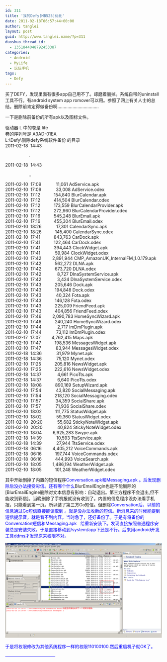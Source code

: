 ```yaml
---
id: 311
title: '我的Defy[MB525]优化'
date: 2011-02-18T06:57:44+00:00
author: tanglei
layout: post
guid: http://www.tanglei.name/?p=311
duoshuo_thread_id:
  - 1351844048792453387
categories:
  - Android
  - MyLife
  - 玩玩手机
tags:
  - Defy
---
```

买了DEFY，发现里面有很多app自己用不了。琢磨着删掉。系统自带的uninstall工具不行。有android system app romover可以用。参照了网上有关人士的总结。删除前肯定得做备份啊……………………………

一下是删除前备份的所有apk以及图标文件。

<div id="_mcePaste">
  驱动器 L 中的卷是 life
</div>

<div id="_mcePaste">
  卷的序列号是 A3AD-01EA
</div>

<div id="_mcePaste">
  L:\Defy\删除defy系统软件备份 的目录
</div>

<div id="_mcePaste">
  2011-02-18  14:43    <DIR>          .
</div>

<div id="_mcePaste">
  2011-02-18  14:43    <DIR>          ..
</div>

<div id="_mcePaste">
  2011-02-10  17:09            11,061 AdService.apk
</div>

<div id="_mcePaste">
  2011-02-10  17:09            33,008 AdService.odex
</div>

<div id="_mcePaste">
  2011-02-10  17:12           154,840 BlurCalendar.apk
</div>

<div id="_mcePaste">
  2011-02-10  17:12           414,504 BlurCalendar.odex
</div>

<div id="_mcePaste">
  2011-02-10  17:12           173,559 BlurCalendarProvider.apk
</div>

<div id="_mcePaste">
  2011-02-10  17:12           272,960 BlurCalendarProvider.odex
</div>

<div id="_mcePaste">
  2011-02-10  17:16           545,248 BlurEmail.apk
</div>

<div id="_mcePaste">
  2011-02-10  17:16           455,304 BlurEmail.odex
</div>

<div id="_mcePaste">
  2011-02-10  18:26            17,301 CalendarSync.apk
</div>

<div id="_mcePaste">
  2011-02-10  18:26           145,400 CalendarSync.odex
</div>

<div id="_mcePaste">
  2011-02-10  17:41           843,763 CarDock.apk
</div>

<div id="_mcePaste">
  2011-02-10  17:41           122,464 CarDock.odex
</div>

<div id="_mcePaste">
  2011-02-10  17:41           394,443 ClockWidget.apk
</div>

<div id="_mcePaste">
  2011-02-10  17:41            59,984 ClockWidget.odex
</div>

<div id="_mcePaste">
  2011-02-10  17:42         2,891,944 CMP_AmazonUK_InternalFM_1.0.179.apk
</div>

<div id="_mcePaste">
  2011-02-10  17:42           562,272 DLNA.apk
</div>

<div id="_mcePaste">
  2011-02-10  17:42           673,720 DLNA.odex
</div>

<div id="_mcePaste">
  2011-02-10  17:42             8,727 DlnaSystemService.apk
</div>

<div id="_mcePaste">
  2011-02-10  17:42             3,424 DlnaSystemService.odex
</div>

<div id="_mcePaste">
  2011-02-10  17:43           205,646 Dock.apk
</div>

<div id="_mcePaste">
  2011-02-10  17:43           194,848 Dock.odex
</div>

<div id="_mcePaste">
  2011-02-10  17:43            40,324 Fota.apk
</div>

<div id="_mcePaste">
  2011-02-10  17:43           146,128 Fota.odex
</div>

<div id="_mcePaste">
  2011-02-10  17:43           225,009 FriendFeed.apk
</div>

<div id="_mcePaste">
  2011-02-10  17:43           404,856 FriendFeed.odex
</div>

<div id="_mcePaste">
  2011-02-10  17:46         2,090,783 HomeSyncWizard.apk
</div>

<div id="_mcePaste">
  2011-02-10  17:46           240,240 HomeSyncWizard.odex
</div>

<div id="_mcePaste">
  2011-02-10  17:44             2,717 ImDmPlugin.apk
</div>

<div id="_mcePaste">
  2011-02-10  17:44            73,112 ImDmPlugin.odex
</div>

<div id="_mcePaste">
  2011-02-17  17:07         4,762,415 Maps.apk
</div>

<div id="_mcePaste">
  2011-02-10  17:47           198,536 MessagesWidget.apk
</div>

<div id="_mcePaste">
  2011-02-10  17:47            83,944 MessagesWidget.odex
</div>

<div id="_mcePaste">
  2011-02-18  14:36            31,979 Mynet.apk
</div>

<div id="_mcePaste">
  2011-02-18  14:36            75,120 Mynet.odex
</div>

<div id="_mcePaste">
  2011-02-10  17:25           205,816 NewsWidget.apk
</div>

<div id="_mcePaste">
  2011-02-10  17:25           222,616 NewsWidget.odex
</div>

<div id="_mcePaste">
  2011-02-18  14:37             4,661 PicoTts.apk
</div>

<div id="_mcePaste">
  2011-02-18  14:37             6,640 PicoTts.odex
</div>

<div id="_mcePaste">
  2011-02-10  18:08           890,169 SetupWizard.apk
</div>

<div id="_mcePaste">
  2011-02-10  17:54            43,820 SocialMessaging.apk
</div>

<div id="_mcePaste">
  2011-02-10  17:54           218,120 SocialMessaging.odex
</div>

<div id="_mcePaste">
  2011-02-10  17:57            34,359 SocialShare.apk
</div>

<div id="_mcePaste">
  2011-02-10  17:57            71,936 SocialShare.odex
</div>

<div id="_mcePaste">
  2011-02-10  18:02           111,775 StatusWidget.apk
</div>

<div id="_mcePaste">
  2011-02-10  18:02            59,360 StatusWidget.odex
</div>

<div id="_mcePaste">
  2011-02-10  20:20            55,682 StickyNoteWidget.apk
</div>

<div id="_mcePaste">
  2011-02-10  20:20            40,824 StickyNoteWidget.odex
</div>

<div id="_mcePaste">
  2011-02-10  18:04         6,925,283 Swype.apk
</div>

<div id="_mcePaste">
  2011-02-18  14:39            10,593 TtsService.apk
</div>

<div id="_mcePaste">
  2011-02-18  14:39            27,944 TtsService.odex
</div>

<div id="_mcePaste">
  2011-02-18  06:16         4,405,212 VoiceCommands.apk
</div>

<div id="_mcePaste">
  2011-02-18  06:16           197,744 VoiceCommands.odex
</div>

<div id="_mcePaste">
  2011-02-18  06:16           444,993 VoiceSearch.apk
</div>

<div id="_mcePaste">
  2011-02-10  18:05         1,486,194 WeatherWidget.apk
</div>

<div id="_mcePaste">
  2011-02-10  18:05           101,248 WeatherWidget.odex
</div>

其中开始删掉了内置的短信程序<span style="color: #0000ff;">Conversation.apk和</span><span style="color: #0000ff;">Messaging.apk </span> <span style="color: #0000ff;">。后发现删除后没办法接受彩信。还有哪个什么</span>BlurEmailEngin也是不能删除的[BlurEmailEngine删除对文本信息有影响：自动退出。第三方程序不会退出,但不能收到彩信]。当晚删除了手机报就没有收到了。内置的信息程序没办法看手机报，只能看到第一页。所以装了第三方Go短信。但删除<span style="color: #0000ff;">Conversation后，以前的信息通过Go短信直接能读取到 。就是没办法收新的短信。新消息来的时候能提到短信提示音，就是看不到内容。当时急了，还好备份了。于是有将备份的</span><span style="color: #0000ff;">Conversation短信和</span><span style="color: #0000ff;">Messaging.apk   给重新安装下。发现直接按照普通程序安装总是安装失败。于是直接移动到/system/app下还是不行。后来用android开发工具ddms才发现原来权限不对。</span>

<span style="color: #0000ff;"><a href="/wp-content/uploads/2011/02/误删.png"><img class="aligncenter size-medium wp-image-312" title="误删" src="/wp-content/uploads/2011/02/wushan.png" alt=""  /></a><br /> </span>

<span style="color: #0000ff;">于是将权限修改为其他系统程序一样的权限110100100.然后重启机子就OK了。</span>

<span style="color: #0000ff;">&#8212;&#8212;&#8212;&#8212;&#8212;&#8212;&#8212;&#8212;&#8212;&#8212;&#8212;&#8211;</span>
